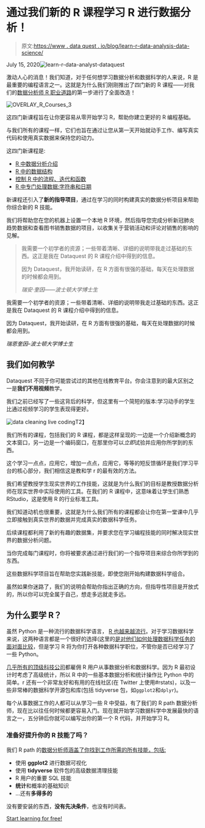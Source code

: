 # 通过我们新的 R 课程学习 R 进行数据分析！

> 原文:[https://www . data quest . io/blog/learn-r-data-analysis-data-science/](https://www.dataquest.io/blog/learn-r-data-analysis-data-science/)

July 15, 2020![learn-r-data-analyst-dataquest](../Images/79ae7d01a42835ea2d12c64ea523e6f4.png)

激动人心的消息！我们知道，对于任何想学习数据分析和数据科学的人来说，R 是最重要的编程语言之一。这就是为什么我们刚刚推出了四门新的 R 课程——对我们的[数据分析师 R 职业道路](https://www.dataquest.io/path/data-analyst-r/)的第一步进行了全面改造！

![](../Images/38f4f206c5c0d5918189a9e04a1ed21c.png "OVERLAY_R_Courses_3")

这四门新课程旨在让你更容易从零开始学习 R，帮助你建立更好的 R 编程基础。

与我们所有的课程一样，它们也旨在通过让您从第一天开始就动手工作、编写真实代码和使用真实数据来保持您的动力。

这四门新课程是:

*   [R 中数据分析介绍](https://www.dataquest.io/course/introduction-to-data-analysis-in-r/)
*   [R 中的数据结构](https://www.dataquest.io/course/data-structures-in-r/)
*   [控制 R 中的流程、迭代和函数](https://www.dataquest.io/course/control-flow-iteration-and-functions-in-r/)
*   [R 中专门处理数据:字符串和日期](https://www.dataquest.io/course/specialized-data-processing-in-r-strings-and-dates/)

新课程还引入了**新的指导项目**，通过在学习的同时构建真实的数据分析项目来帮助你综合新的 R 技能。

我们将帮助您在您的机器上设置一个本地 R 环境，然后指导您完成分析新冠肺炎趋势数据和查看图书销售数据的项目，以收集关于营销活动和评论对销售的影响的见解。

> 我需要一个初学者的资源；一些带着清晰、详细的说明带我走过基础的东西。这正是我在 Dataquest 的 R 课程介绍中得到的信息。
> 
> 因为 Dataquest，我开始读研，在 R 方面有很强的基础，每天在处理数据的时候都会用到。
> 
> *瑞安·奎因——波士顿大学博士生*

我需要一个初学者的资源；一些带着清晰、详细的说明带我走过基础的东西。这正是我在 Dataquest 的 R 课程介绍中得到的信息。

因为 Dataquest，我开始读研，在 R 方面有很强的基础，每天在处理数据的时候都会用到。

*瑞恩奎因*–*波士顿大学博士生*

## 我们如何教学

Dataquest 不同于你可能尝试过的其他在线教育平台。你会注意到的最大区别之一是**我们不用视频**教学。

我们之前已经写了一些这背后的科学，但这里有一个简短的版本:学习动手的学生比通过视频学习的学生表现得更好。

![data cleaning live coding](../Images/0190dfac127a5de229dba3a8f57471eb.png "data-cleaning-live-coding")T2】

我们所有的课程，包括我们的 R 课程，都是这样呈现的:一边是一个介绍新概念的文本窗口，另一边是一个编码窗口，在那里你可以*立即*试验并应用你所学到的东西。

这个学习一点点，应用它，增加一点点，应用它，等等的短反馈循环是我们学习平台的核心部分，我们相信这是教和学 r 的最有效的方法。

我们希望教授学生现实世界的工作技能，这就是为什么我们的目标是教授数据分析师在现实世界中实际使用的工具。在我们的 R 课程中，这意味着让学生们熟悉 RStudio，这是使用 R 的行业标准工具。

我们知道动机也很重要，这就是为什么我们所有的课程都会让你在第一堂课中几乎立即接触到真实世界的数据并完成真实的数据科学任务。

后续课程都利用了新的有趣的数据集，并要求您在学习编程技能的同时解决现实世界的数据分析问题。

当你完成每门课程时，你将被要求通过进行我们的一个指导项目来综合你所学到的东西。

这些数据科学项目旨在帮助您实践新技能，即使您刚开始构建数据科学组合。

虽然如果你迷路了，我们的说明会帮助你指出正确的方向，但指导性项目是开放式的，所以你可以完全属于自己，想走多远就走多远。

## 为什么要学 R？

虽然 Python 是一种流行的数据科学语言， [R 也越来越流行](https://stackoverflow.blog/2017/10/10/impressive-growth-r/)。对于学习数据科学来说，这两种语言都是一个很好的选择(这里的[是对他们如何处理数据科学任务的面对面比较](https://www.dataquest.io/blog/python-vs-r/)，但是学习 R 将为你打开各种数据科学职位，不管你是否已经学习了一些 Python。

[几乎所有的顶级科技公司](https://www.listendata.com/2016/12/companies-using-r.html)都雇佣 R 用户从事数据分析和数据科学。因为 R 最初设计时考虑了高级统计，所以 R 中的一些基本数据分析和统计操作比 Python 中的简单。r 还有一个非常友好和有用的在线社区(在 Twitter 上使用#rstats)，以及一些非常棒的数据科学开源包和库(包括 tidyverse 包，如`ggplot2`和`dplyr`)。

每个从事数据工作的人都可以从学习一些 R 中受益，有了我们的 R path 数据分析师，现在比以往任何时候都更容易入门。现在就开始学习数据科学中发展最快的语言之一，五分钟后你就可以编写出你的第一个 R 代码，并开始学习 R。

### 准备好提升你的 R 技能了吗？

我们 R path 的[数据分析师涵盖了你找到工作所需的所有技能，包括:](/path/data-analyst-r/)

*   使用 **ggplot2** 进行数据可视化
*   使用 **tidyverse** 软件包的高级数据清理技能
*   R 用户的重要 SQL 技能
*   **统计**和概率的基础知识
*   ...还有**多得多的**

没有要安装的东西，**没有先决条件**，也没有时间表。

[Start learning for free!](https://app.dataquest.io/signup)